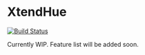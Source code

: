 # XtendHue
[![Build Status](https://travis-ci.org/nosduco/XtendHue.png)](https://travis-ci.org/nosduco/XtendHue)

Currently WIP. Feature list will be added soon.
